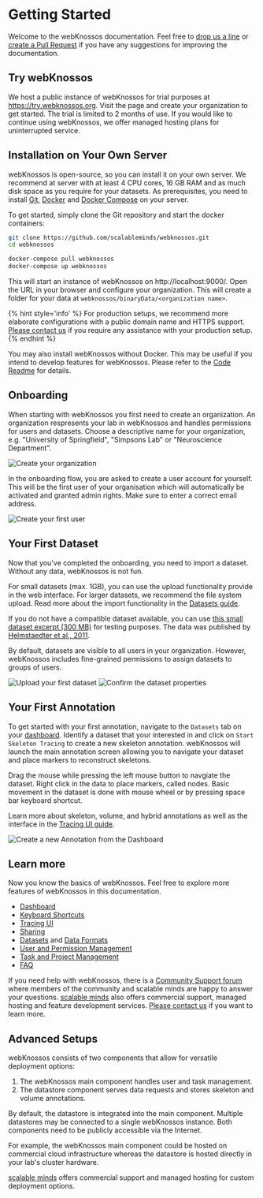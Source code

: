 # Getting Started

Welcome to the webKnossos documentation.
Feel free to [drop us a line](mailto:hello@scalableminds.com) or [create a Pull Request](https://github.com/scalableminds/webknossos/pulls) if you have any suggestions for improving the documentation.

## Try webKnossos
We host a public instance of webKnossos for trial purposes at https://try.webknossos.org.
Visit the page and create your organization to get started.
The trial is limited to 2 months of use.
If you would like to continue using webKnossos, we offer managed hosting plans for uninterrupted service.

## Installation on Your Own Server
webKnossos is open-source, so you can install it on your own server.
We recommend at server with at least 4 CPU cores, 16 GB RAM and as much disk space as you require for your datasets.
As prerequisites, you need to install [Git](https://git-scm.com/), [Docker](https://docs.docker.com/install/) and [Docker Compose](https://docs.docker.com/compose/install/) on your server.

To get started, simply clone the Git repository and start the docker containers:

```bash
git clone https://github.com/scalableminds/webknossos.git
cd webknossos

docker-compose pull webknossos
docker-compose up webknossos
```

This will start an instance of webKnossos on http://localhost:9000/.
Open the URL in your browser and configure your organization.
This will create a folder for your data at `webknossos/binaryData/<organization name>`.

{% hint style='info' %}
For production setups, we recommend more elaborate configurations with a public domain name and HTTPS support.
[Please contact us](mailto:hello@scalableminds.com) if you require any assistance with your production setup. 
{% endhint %}

You may also install webKnossos without Docker.
This may be useful if you intend to develop features for webKnossos.
Please refer to the [Code Readme](../README.md) for details.


## Onboarding
When starting with webKnossos you first need to create an organization.
An organization respresents your lab in webKnossos and handles permissions for users and datasets.
Choose a descriptive name for your organization, e.g. "University of Springfield", "Simpsons Lab" or "Neuroscience Department".

![Create your organization](./images/onboarding_organization.png)

In the onboarding flow, you are asked to create a user account for yourself.
This will be the first user of your organisation which will automatically be activated and granted admin rights.
Make sure to enter a correct email address.

![Create your first user](./images/onboarding_user.png)

## Your First Dataset
Now that you've completed the onboarding, you need to import a dataset.
Without any data, webKnossos is not fun.

For small datasets (max. 1GB), you can use the upload functionality provide in the web interface.
For larger datasets, we recommend the file system upload.
Read more about the import functionality in the [Datasets guide](./datasets.md).

If you do not have a compatible dataset available, you can use [this small dataset excerpt (300 MB)](https://webknossos.org/data/e2006_wkw.zip) for testing purposes.
The data was published by [Helmstaedter et al., 2011](https://www.nature.com/articles/nn.2868).

By default, datasets are visible to all users in your organization.
However, webKnossos includes fine-grained permissions to assign datasets to groups of users.

![Upload your first dataset](./images/onboarding_data1.png)
![Confirm the dataset properties](./images/onboarding_data2.png)


## Your First Annotation
To get started with your first annotation, navigate to the `Datasets` tab on your [dashboard](./dashboard.md). 
Identify a dataset that your interested in and click on `Start Skeleton Tracing` to create a new skeleton annotation. 
webKnossos will launch the main annotation screen allowing you to navigate your dataset and place markers to reconstruct skeletons. 

Drag the mouse while pressing the left mouse button to navgiate the dataset. 
Right click in the data to place markers, called nodes. 
Basic movement in the dataset is done with mouse wheel or by pressing space bar keyboard shortcut.

Learn more about skeleton, volume, and hybrid annotations as well as the interface in the [Tracing UI guide](./tracing_ui.md).

![Create a new Annotation from the Dashboard](https://youtu.be/rMMaItS_HYE)


## Learn more
Now you know the basics of webKnossos.
Feel free to explore more features of webKnossos in this documentation.

* [Dashboard](./dashboard.md)
* [Keyboard Shortcuts](./keyboard_shortcuts.md)
* [Tracing UI](./tracing_ui.md)
* [Sharing](./sharing.md)
* [Datasets](./datasets.md) and [Data Formats](./data_formats.md)
* [User and Permission Management](./users.md)
* [Task and Project Management](./tasks.md)
* [FAQ](./faq.md)

If you need help with webKnossos, there is a [Community Support forum](https://support.webknososs.org) where members of the community and scalable minds are happy to answer your questions.
[scalable minds](https://scalableminds.com) also offers commercial support, managed hosting and feature development services.
[Please contact us](mailto:hello@scalableminds.com) if you want to learn more.


## Advanced Setups

webKnossos consists of two components that allow for versatile deployment options:
1. The webKnossos main component handles user and task management.
2. The datastore component serves data requests and stores skeleton and volume annotations.

By default, the datastore is integrated into the main component.
Multiple datastores may be connected to a single webKnossos instance.
Both components need to be publicly accessible via the Internet.

For example, the webKnossos main component could be hosted on commercial cloud infrastructure whereas the datastore is hosted directly in your lab's cluster hardware.

[scalable minds](https://scalableminds.com) offers commercial support and managed hosting for custom deployment options.
